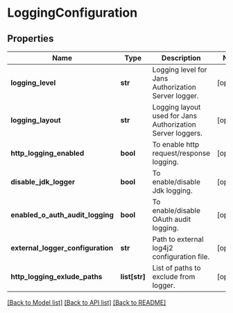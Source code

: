 # LoggingConfiguration

## Properties
Name | Type | Description | Notes
------------ | ------------- | ------------- | -------------
**logging_level** | **str** | Logging level for Jans Authorization Server logger. | [optional] 
**logging_layout** | **str** | Logging layout used for Jans Authorization Server loggers. | [optional] 
**http_logging_enabled** | **bool** | To enable http request/response logging. | [optional] 
**disable_jdk_logger** | **bool** | To enable/disable Jdk logging. | [optional] 
**enabled_o_auth_audit_logging** | **bool** | To enable/disable OAuth audit logging. | [optional] 
**external_logger_configuration** | **str** | Path to external log4j2 configuration file. | [optional] 
**http_logging_exlude_paths** | **list[str]** | List of paths to exclude from logger. | [optional] 

[[Back to Model list]](../README.md#documentation-for-models) [[Back to API list]](../README.md#documentation-for-api-endpoints) [[Back to README]](../README.md)

